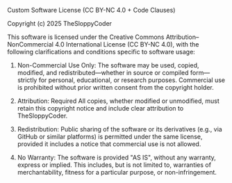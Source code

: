 ﻿Custom Software License (CC BY-NC 4.0 + Code Clauses)

Copyright (c) 2025 TheSloppyCoder

This software is licensed under the Creative Commons Attribution–NonCommercial 4.0 International License (CC BY-NC 4.0), 
with the following clarifications and conditions specific to software usage:

1. Non-Commercial Use Only:
The software may be used, copied, modified, and redistributed—whether 
in source or compiled form—strictly for personal, educational, or research purposes. Commercial use is prohibited 
without prior written consent from the copyright holder.

2. Attribution:
Required All copies, whether modified or unmodified, must retain this copyright notice and include 
clear attribution to TheSloppyCoder.

3. Redistribution:
Public sharing of the software or its derivatives (e.g., via GitHub or similar platforms) 
is permitted under the same license, provided it includes a notice that commercial use is not allowed.

4. No Warranty:
The software is provided "AS IS", without any warranty, express or implied. This includes, 
but is not limited to, warranties of merchantability, fitness for a particular purpose, or non-infringement.
